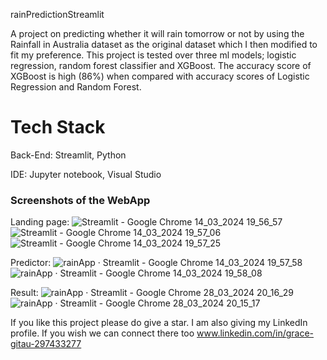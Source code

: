 rainPredictionStreamlit

A project on predicting whether it will rain tomorrow or not by using the Rainfall in Australia dataset as the original dataset which I then modified to fit my preference. This project is tested over three ml models; logistic regression, random forest classifier and XGBoost. The accuracy score of XGBoost is high (86%) when compared with accuracy scores of Logistic Regression and Random Forest.

# Tech Stack
Back-End: Streamlit, Python

IDE: Jupyter notebook, Visual Studio

### Screenshots of the WebApp
Landing page:
![Streamlit - Google Chrome 14_03_2024 19_56_57](https://github.com/Divinegrace05/rainPredictionStreamlit/assets/134943380/a47b700f-6cdf-477d-9b20-63d07f3bcdda)
![Streamlit - Google Chrome 14_03_2024 19_57_06](https://github.com/Divinegrace05/rainPredictionStreamlit/assets/134943380/1e225c2a-bb50-4ed4-85e3-7e49bd69f99f)
![Streamlit - Google Chrome 14_03_2024 19_57_25](https://github.com/Divinegrace05/rainPredictionStreamlit/assets/134943380/e4966f86-90ee-40c7-aa89-1859ff53b6de)

Predictor:
![rainApp · Streamlit - Google Chrome 14_03_2024 19_57_58](https://github.com/Divinegrace05/rainPredictionStreamlit/assets/134943380/8798663b-1d89-4f5f-a14e-dce8f2092b2b)
![rainApp · Streamlit - Google Chrome 14_03_2024 19_58_08](https://github.com/Divinegrace05/rainPredictionStreamlit/assets/134943380/48d96f53-a962-473a-827c-c4657a34bcdd)

Result:
![rainApp · Streamlit - Google Chrome 28_03_2024 20_16_29](https://github.com/Divinegrace05/rainPredictionStreamlit/assets/134943380/0ad33931-5439-4eb4-87f0-8fe15abf3978)
![rainApp · Streamlit - Google Chrome 28_03_2024 20_15_17](https://github.com/Divinegrace05/rainPredictionStreamlit/assets/134943380/0420b716-36e0-4848-80c4-6c2ebc2826b8)


If you like this project please do give a star. I am also giving my LinkedIn profile. If you wish we can connect there too
www.linkedin.com/in/grace-gitau-297433277

